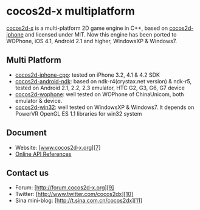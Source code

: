 cocos2d-x multiplatform
==================

[cocos2d-x][1] is a multi-platform 2D game engine in C++, based on [cocos2d-iphone][2] and licensed under MIT.
Now this engine has been ported to WOPhone, iOS 4.1, Android 2.1 and higher, WindowsXP & Windows7. 

Multi Platform
-------------
   * [cocos2d-iphone-cpp][3]:  tested on iPhone 3.2, 4.1 & 4.2 SDK
   * [cocos2d-android-ndk][4]: based on ndk-r4(crystax.net version) & ndk-r5, tested on Android 2.1, 2.2, 2.3 emulator, HTC G2, G3, G6, G7 device
   * [cocos2d-wophone][5]: well tested on WOPhone of ChinaUnicom, both emulator & device.
   * [cocos2d-win32][6]: well tested on WindowsXP & Windows7. It depends on PowerVR OpenGL ES 1.1 libraries for win32 system



Document
------------------
   * Website: [www.cocos2d-x.org][7]
   * [Online API References][8] 
	
Contact us
------------------
   * Forum: [http://forum.cocos2d-x.org][9]
   * Twitter: [http://www.twitter.com/cocos2dx][10]
   * Sina mini-blog: [http://t.sina.com.cn/cocos2dx][11]
   
[1]: http://www.cocos2d-x.org "cocos2d-x"
[2]: http://www.cocos2d-iphone.org "cocos2d for iPhone"
[3]: http://www.cocos2d-x.org/wiki/cocos2d-x/Cocos2d-iphone-cpp "cocos2d-iphone-cpp"
[4]: http://www.cocos2d-x.org/wiki/cocos2d-x/Cocos2d-android-ndk "cocos2d-android-ndk"
[5]: http://www.cocos2d-x.org/wiki/cocos2d-x/Cocos2d-wophone "cocos2d-wophone"
[6]: http://www.cocos2d-x.org/wiki/cocos2d-x/Cocos2d-win32 "cocos2d-win32"
[7]: http://www.cocos2dx.org "www.cocos2d-x.org"
[8]: http://www.cocos2d-x.org/embedded/cocos2d-x/classes.html "API References"
[9]: http://forum.cocos2d-x.org "http://forum.cocos2d-x.org"
[10]: http://www.twitter.com/cocos2dx "http://www.twitter.com/cocos2dx"
[11]: http://t.sina.com.cn/cocos2dx "http://t.sina.com.cn/cocos2dx"
